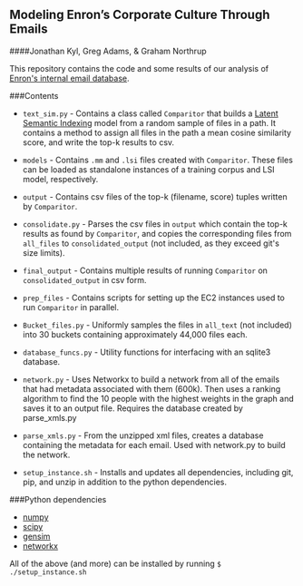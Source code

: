 Modeling Enron’s Corporate Culture Through Emails
--------------------------
####Jonathan Kyl, Greg Adams, & Graham Northrup

This repository contains the code and some results of our analysis of [Enron's internal email database].

###Contents
 * `text_sim.py` - Contains a class called ```Comparitor``` that builds a [Latent Semantic Indexing] model from a random sample of files in a path. It contains a method to assign all files in the path a mean cosine similarity score, and write the top-k results to csv.

 * `models` - Contains `.mm` and `.lsi` files created with `Comparitor`. These files can be loaded as standalone instances of a training corpus and LSI model, respectively.

 * `output` - Contains csv files of the top-k (filename, score) tuples written by `Comparitor`.

 * `consolidate.py` - Parses the csv files in `output` which contain the top-k results as found by `Comparitor`, and copies the corresponding files from `all_files` to `consolidated_output` (not included, as they exceed git's size limits).

 * `final_output` - Contains multiple results of running `Comparitor` on `consolidated_output` in csv form. 

 * `prep_files` - Contains scripts for setting up the EC2 instances used to run `Comparitor` in parallel.

 * `Bucket_files.py` - Uniformly samples the files in `all_text` (not included) into 30 buckets containing approximately 44,000 files each. 

 * `database_funcs.py` - Utility functions for interfacing with an sqlite3 database.

 * `network.py` - Uses Networkx to build a network from all of the emails that had metadata associated with them (600k). Then uses a ranking algorithm to find the 10 people with the highest weights in the graph and saves it to an output file. Requires the database created by parse_xmls.py
 
 * `parse_xmls.py` - From the unzipped xml files, creates a database containing the metadata for each email. Used with network.py to build the network.

 * `setup_instance.sh` - Installs and updates all dependencies, including git, pip, and unzip in addition to the python dependencies. 

###Python dependencies
 * [numpy]
 * [scipy]
 * [gensim]
 * [networkx]

All of the above (and more) can be installed by running `$ ./setup_instance.sh`

[Enron's internal email database]: <https://aws.amazon.com/datasets/enron-email-data/>
[Latent Semantic Indexing]: <https://en.wikipedia.org/wiki/Latent_semantic_indexing>
[numpy]: <https://github.com/numpy/numpy>
[scipy]: <https://github.com/scipy/scipy>
[gensim]: <https://github.com/piskvorky/gensim>
[networkx]: <https://github.com/networkx/networkx>
